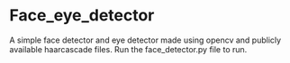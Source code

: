 # Face_eye_detector
A simple face detector and eye detector made using opencv and publicly available haarcascade files. Run the face_detector.py file to run. 
